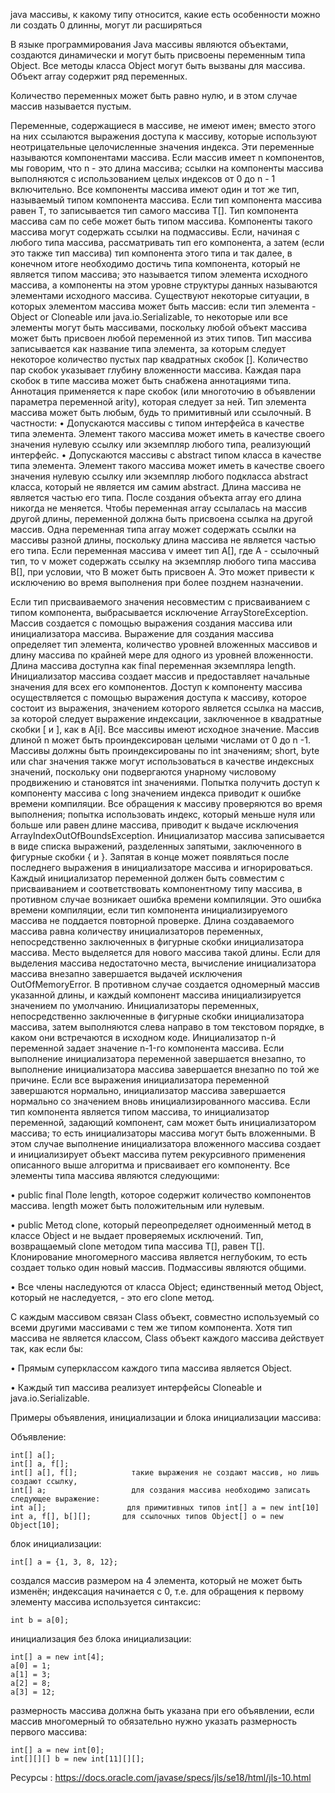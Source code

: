 java массивы, к какому типу относится, какие есть особенности можно ли создать 0 длинны, могут ли расширяться

В языке программирования Java массивы являются объектами, создаются динамически и могут быть присвоены переменным типа Object. Все методы класса Object могут быть вызваны для массива.
Объект array содержит ряд переменных. 

Количество переменных может быть равно нулю, и в этом случае массив называется пустым. 

Переменные, содержащиеся в массиве, не имеют имен; вместо этого на них ссылаются выражения доступа к массиву, которые используют неотрицательные целочисленные значения индекса. 
Эти переменные называются компонентами массива. Если массив имеет n компонентов, мы говорим, что n - это длина массива; ссылки на компоненты массива выполняются с использованием целых индексов от 0 до n - 1 включительно.
Все компоненты массива имеют один и тот же тип, называемый типом компонента массива. Если тип компонента массива равен T, то записывается тип самого массива T[].
Тип компонента массива сам по себе может быть типом массива. Компоненты такого массива могут содержать ссылки на подмассивы. Если, начиная с любого типа массива, рассматривать тип его компонента, а затем (если это также тип массива) тип компонента этого типа и так далее, в конечном итоге необходимо достичь типа компонента, который не является типом массива; это называется типом элемента исходного массива, а компоненты на этом уровне структуры данных называются элементами исходного массива.
Существуют некоторые ситуации, в которых элементом массива может быть массив: если тип элемента - Object or Cloneable или java.io.Serializable, то некоторые или все элементы могут быть массивами, поскольку любой объект массива может быть присвоен любой переменной из этих типов.
Тип массива записывается как название типа элемента, за которым следует некоторое количество пустых пар квадратных скобок []. Количество пар скобок указывает глубину вложенности массива.
Каждая пара скобок в типе массива может быть снабжена аннотациями типа. Аннотация применяется к паре скобок (или многоточию в объявлении параметра переменной arity), которая следует за ней.
Тип элемента массива может быть любым, будь то примитивный или ссылочный. В частности:
•	Допускаются массивы с типом интерфейса в качестве типа элемента.
Элемент такого массива может иметь в качестве своего значения нулевую ссылку или экземпляр любого типа, реализующий интерфейс.
•	Допускаются массивы с abstract типом класса в качестве типа элемента.
Элемент такого массива может иметь в качестве своего значения нулевую ссылку или экземпляр любого подкласса abstract класса, который не является им самим abstract.
Длина массива не является частью его типа.
После создания объекта array его длина никогда не меняется. Чтобы переменная array ссылалась на массив другой длины, переменной должна быть присвоена ссылка на другой массив.
Одна переменная типа array может содержать ссылки на массивы разной длины, поскольку длина массива не является частью его типа.
Если переменная массива v имеет тип A[], где A - ссылочный тип, то v может содержать ссылку на экземпляр любого типа массива B[], при условии, что B может быть присвоен A. Это может привести к исключению во время выполнения при более позднем назначении.

Если тип присваиваемого значения несовместим с присваиванием с типом компонента, выбрасывается исключение ArrayStoreException.
Массив создается с помощью выражения создания массива или инициализатора массива.
Выражение для создания массива определяет тип элемента, количество уровней вложенных массивов и длину массива по крайней мере для одного из уровней вложенности. Длина массива доступна как final переменная экземпляра length.
Инициализатор массива создает массив и предоставляет начальные значения для всех его компонентов.
Доступ к компоненту массива осуществляется с помощью выражения доступа к массиву, которое состоит из выражения, значением которого является ссылка на массив, за которой следует выражение индексации, заключенное в квадратные скобки [ и ], как в A[i].
Все массивы имеют исходное значение. Массив длиной n может быть проиндексирован целыми числами от 0 до n -1.
Массивы должны быть проиндексированы по int значениям; short, byte или char значения также могут использоваться в качестве индексных значений, поскольку они подвергаются унарному числовому продвижению и становятся int значениями.
Попытка получить доступ к компоненту массива с long значением индекса приводит к ошибке времени компиляции.
Все обращения к массиву проверяются во время выполнения; попытка использовать индекс, который меньше нуля или больше или равен длине массива, приводит к выдаче исключения ArrayIndexOutOfBoundsException.
Инициализатор массива записывается в виде списка выражений, разделенных запятыми, заключенного в фигурные скобки { и }.
Запятая в конце может появляться после последнего выражения в инициализаторе массива и игнорироваться.
Каждый инициализатор переменной должен быть совместим с присваиванием и соответствовать компонентному типу массива, в противном случае возникает ошибка времени компиляции.
Это ошибка времени компиляции, если тип компонента инициализируемого массива не поддается повторной проверке.
Длина создаваемого массива равна количеству инициализаторов переменных, непосредственно заключенных в фигурные скобки инициализатора массива. Место выделяется для нового массива такой длины. Если для выделения массива недостаточно места, вычисление инициализатора массива внезапно завершается выдачей исключения OutOfMemoryError. В противном случае создается одномерный массив указанной длины, и каждый компонент массива инициализируется значением по умолчанию.
Инициализаторы переменных, непосредственно заключенные в фигурные скобки инициализатора массива, затем выполняются слева направо в том текстовом порядке, в каком они встречаются в исходном коде. Инициализатор n-й переменной задает значение n-1-го компонента массива. Если выполнение инициализатора переменной завершается внезапно, то выполнение инициализатора массива завершается внезапно по той же причине. Если все выражения инициализатора переменной завершаются нормально, инициализатор массива завершается нормально со значением вновь инициализированного массива.
Если тип компонента является типом массива, то инициализатор переменной, задающий компонент, сам может быть инициализатором массива; то есть инициализаторы массива могут быть вложенными. В этом случае выполнение инициализатора вложенного массива создает и инициализирует объект массива путем рекурсивного применения описанного выше алгоритма и присваивает его компоненту.
Все элементы типа массива являются следующими:

•	public final Поле length, которое содержит количество компонентов массива. length может быть положительным или нулевым.

•	public Метод clone, который переопределяет одноименный метод в классе Object и не выдает проверяемых исключений. Тип, возвращаемый clone методом типа массива T[], равен T[].
Клонирование многомерного массива является неглубоким, то есть создает только один новый массив. Подмассивы являются общими.

•	Все члены наследуются от класса Object; единственный метод Object, который не наследуется, - это его clone метод.

С каждым массивом связан Class объект, совместно используемый со всеми другими массивами с тем же типом компонента.
Хотя тип массива не является классом, Class объект каждого массива действует так, как если бы:

•	Прямым суперклассом каждого типа массива является Object.

•	Каждый тип массива реализует интерфейсы Cloneable и java.io.Serializable.


Примеры объявления, инициализации и блока инициализации массива:

Объявление:

    int[] a[]; 
    int[] a, f[]; 
    int[] a[], f[];            такие выражения не создают массив, но лишь создают ссылку,
    int[] a;                   для создания массива необходимо записать следующее выражение:
    int a[];                  для примитивных типов int[] a = new int[10]
    int a, f[], b[][];       для ссылочных типов Object[] o = new Object[10];

блок инициализации: 

    int[] a = {1, 3, 8, 12}; 
создался массив размером на 4 элемента, который не может быть изменён; индексация начинается с 0, т.е. для обращения к первому элементу массивa используется синтаксис:
     
    int b = a[0];

инициализация без блока инициализации:

    int[] a = new int[4];
    a[0] = 1;
    a[1] = 3;
    a[2] = 8;
    a[3] = 12;

размерность массива должна быть указана при его объявлении, если массив многомерный то обязательно нужно указать размерность первого массива:

    int[] a = new int[0];
    int[][][] b = new int[11][][];

Ресурсы :
https://docs.oracle.com/javase/specs/jls/se18/html/jls-10.html 
